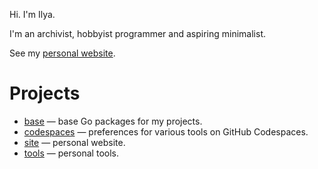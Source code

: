 Hi. I'm Ilya.

I'm an archivist, hobbyist programmer and aspiring minimalist.

See my [personal website](https://astrophena.name).

# Projects

- [base](https://github.com/astrophena/base) — base Go packages for my projects.
- [codespaces](https://github.com/astrophena/codespaces) — preferences for various tools on GitHub Codespaces.
- [site](https://github.com/astrophena/site) — personal website.
- [tools](https://github.com/astrophena/tools) — personal tools.
